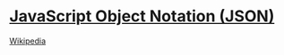 # [JavaScript Object Notation (JSON)](https://json.org/)
[Wikipedia](https://en.wikipedia.org/wiki/JSON)
